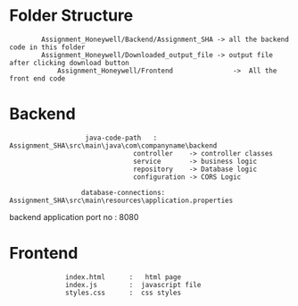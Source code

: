 # Folder Structure
                     
		    Assignment_Honeywell/Backend/Assignment_SHA -> all the backend code in this folder
		    Assignment_Honeywell/Downloaded_output_file -> output file after clicking download button
                Assignment_Honeywell/Frontend               ->  All the front end code
	                        

# Backend

                       java-code-path	: Assignment_SHA\src\main\java\com\companyname\backend
      							   controller    -> controller classes
      							   service       -> business logic
      							   repository    -> Database logic
      							   configuration -> CORS Logic
							   
                      database-connections: Assignment_SHA\src\main\resources\application.properties
 
 
 backend application port no : 8080

 # Frontend 
                  index.html      :   html page
                  index.js        :  javascript file
                  styles.css      :  css styles
                  
